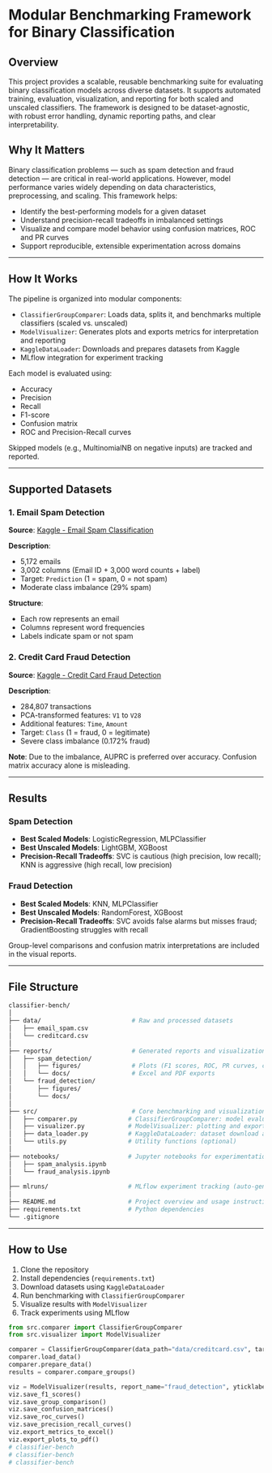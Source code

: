 # Modular Benchmarking Framework for Binary Classification

## Overview
        
This project provides a scalable, reusable benchmarking suite for evaluating binary classification models across diverse datasets. It supports automated training, evaluation, visualization, and reporting for both scaled and unscaled classifiers. The framework is designed to be dataset-agnostic, with robust error handling, dynamic reporting paths, and clear interpretability.

## Why It Matters

Binary classification problems — such as spam detection and fraud detection — are critical in real-world applications. However, model performance varies widely depending on data characteristics, preprocessing, and scaling. This framework helps:

- Identify the best-performing models for a given dataset
- Understand precision-recall tradeoffs in imbalanced settings
- Visualize and compare model behavior using confusion matrices, ROC and PR curves
- Support reproducible, extensible experimentation across domains

---

## How It Works

The pipeline is organized into modular components:

- `ClassifierGroupComparer`: Loads data, splits it, and benchmarks multiple classifiers (scaled vs. unscaled)
- `ModelVisualizer`: Generates plots and exports metrics for interpretation and reporting
- `KaggleDataLoader`: Downloads and prepares datasets from Kaggle
- MLflow integration for experiment tracking

Each model is evaluated using:

- Accuracy
- Precision
- Recall
- F1-score
- Confusion matrix
- ROC and Precision-Recall curves

Skipped models (e.g., MultinomialNB on negative inputs) are tracked and reported.

---

## Supported Datasets

### 1. Email Spam Detection

**Source**: [Kaggle - Email Spam Classification](https://www.kaggle.com/datasets/venky73/spam-mails-dataset)

**Description**:
- 5,172 emails
- 3,002 columns (Email ID + 3,000 word counts + label)
- Target: `Prediction` (1 = spam, 0 = not spam)
- Moderate class imbalance (29% spam)

**Structure**:
- Each row represents an email
- Columns represent word frequencies
- Labels indicate spam or not spam

### 2. Credit Card Fraud Detection

**Source**: [Kaggle - Credit Card Fraud Detection](https://www.kaggle.com/datasets/mlg-ulb/creditcardfraud)

**Description**:
- 284,807 transactions
- PCA-transformed features: `V1` to `V28`
- Additional features: `Time`, `Amount`
- Target: `Class` (1 = fraud, 0 = legitimate)
- Severe class imbalance (0.172% fraud)

**Note**: Due to the imbalance, AUPRC is preferred over accuracy. Confusion matrix accuracy alone is misleading.

---

## Results

### Spam Detection

- **Best Scaled Models**: LogisticRegression, MLPClassifier
- **Best Unscaled Models**: LightGBM, XGBoost
- **Precision-Recall Tradeoffs**: SVC is cautious (high precision, low recall); KNN is aggressive (high recall, low precision)

### Fraud Detection

- **Best Scaled Models**: KNN, MLPClassifier
- **Best Unscaled Models**: RandomForest, XGBoost
- **Precision-Recall Tradeoffs**: SVC avoids false alarms but misses fraud; GradientBoosting struggles with recall

Group-level comparisons and confusion matrix interpretations are included in the visual reports.

---

## File Structure

```bash
classifier-bench/
│
├── data/                         # Raw and processed datasets
│   ├── email_spam.csv
│   └── creditcard.csv
│
├── reports/                      # Generated reports and visualizations
│   ├── spam_detection/
│   │   ├── figures/              # Plots (F1 scores, ROC, PR curves, confusion matrices)
│   │   └── docs/                 # Excel and PDF exports
│   └── fraud_detection/
│       ├── figures/
│       └── docs/
│
├── src/                          # Core benchmarking and visualization modules
│   ├── comparer.py              # ClassifierGroupComparer: model evaluation and comparison
│   ├── visualizer.py            # ModelVisualizer: plotting and exporting results
│   ├── data_loader.py           # KaggleDataLoader: dataset download and preparation
│   └── utils.py                 # Utility functions (optional)
│
├── notebooks/                   # Jupyter notebooks for experimentation and analysis
│   ├── spam_analysis.ipynb
│   └── fraud_analysis.ipynb
│
├── mlruns/                      # MLflow experiment tracking (auto-generated)
│
├── README.md                    # Project overview and usage instructions
├── requirements.txt             # Python dependencies
└── .gitignore 
```
---

## How to Use

1. Clone the repository  
2. Install dependencies (`requirements.txt`)  
3. Download datasets using `KaggleDataLoader`  
4. Run benchmarking with `ClassifierGroupComparer`  
5. Visualize results with `ModelVisualizer`  
6. Track experiments using MLflow

```python
from src.comparer import ClassifierGroupComparer
from src.visualizer import ModelVisualizer

comparer = ClassifierGroupComparer(data_path="data/creditcard.csv", target_col="Class", drop_cols=["Time"])
comparer.load_data()
comparer.prepare_data()
results = comparer.compare_groups()

viz = ModelVisualizer(results, report_name="fraud_detection", yticklabels=["Legitimate", "Fraud"])
viz.save_f1_scores()
viz.save_group_comparison()
viz.save_confusion_matrices()
viz.save_roc_curves()
viz.save_precision_recall_curves()
viz.export_metrics_to_excel()
viz.export_plots_to_pdf()
# classifier-bench
# classifier-bench
# classifier-bench
